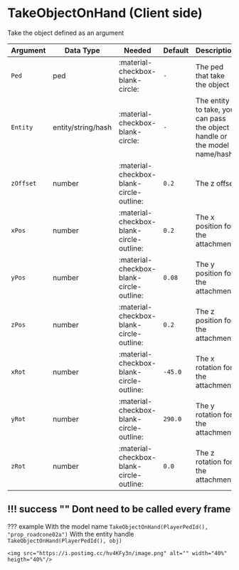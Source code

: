# TakeObjectOnHand (Client side)
Take the object defined as an argument

| Argument  | Data Type          | Needed                                   | Default | Description                                                               |
|-----------|--------------------|------------------------------------------|---------|---------------------------------------------------------------------------|
| `Ped`     | ped                | :material-checkbox-blank-circle:         | `-`     | The ped that take the object                                              |
| `Entity`  | entity/string/hash | :material-checkbox-blank-circle:         | `-`     | The entity to take, you can pass the object handle or the model name/hash |
| `zOffset` | number             | :material-checkbox-blank-circle-outline: | `0.2`   | The z offset                                                              |
| `xPos`    | number             | :material-checkbox-blank-circle-outline: | `0.2`   | The x position for the attachment                                         |
| `yPos`    | number             | :material-checkbox-blank-circle-outline: | `0.08`  | The y position for the attachment                                         |
| `zPos`    | number             | :material-checkbox-blank-circle-outline: | `0.2`   | The z position for the attachment                                         |
| `xRot`    | number             | :material-checkbox-blank-circle-outline: | `-45.0` | The x rotation for the attachment                                         |
| `yRot`    | number             | :material-checkbox-blank-circle-outline: | `290.0` | The y rotation for the attachment                                         |
| `zRot`    | number             | :material-checkbox-blank-circle-outline: | `0.0`   | The z rotation for the attachment                                         |


!!! success ""
    Dont need to be called every frame
---
??? example
    With the model name
    ```
    TakeObjectOnHand(PlayerPedId(), "prop_roadcone02a")
    ```
    With the entity handle
    ```
    TakeObjectOnHand(PlayerPedId(), obj)
    ```

    <img src="https://i.postimg.cc/hv4KFy3n/image.png" alt="" width="40%" heigth="40%"/>
